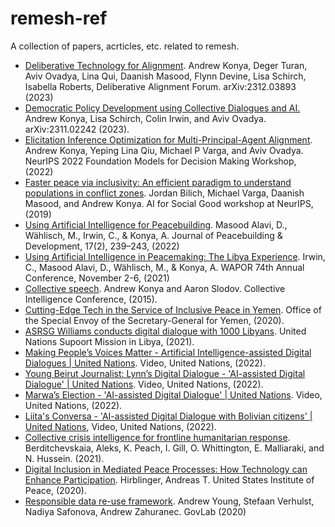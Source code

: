 # remesh-ref
A collection of papers, acrticles, etc. related to remesh.

- [Deliberative Technology for Alignment](https://arxiv.org/pdf/2312.03893.pdf). Andrew Konya, Deger Turan, Aviv Ovadya, Lina Qui, Daanish Masood, Flynn Devine, Lisa Schirch, Isabella Roberts, Deliberative Alignment Forum. arXiv:2312.03893 (2023)
- [Democratic Policy Development using Collective Dialogues and AI.](https://arxiv.org/pdf/2311.02242.pdf) Andrew Konya, Lisa Schirch, Colin Irwin, and Aviv Ovadya. arXiv:2311.02242 (2023).
- [Elicitation Inference Optimization for Multi-Principal-Agent Alignment](https://openreview.net/pdf?id=tkxnRPkb_H). Andrew Konya, Yeping Lina Qiu, Michael P Varga, and Aviv Ovadya. NeurIPS 2022 Foundation Models for Decision Making Workshop, (2022)
- [Faster peace via inclusivity: An efficient paradigm to understand populations in conflict zones](https://aiforsocialgood.github.io/neurips2019/accepted/track1/pdfs/105_aisg_neurips2019.pdf). Jordan Bilich, Michael Varga, Daanish Masood, and Andrew Konya. AI for Social Good workshop at NeurIPS, (2019)
- [Using Artificial Intelligence for Peacebuilding](https://journals.sagepub.com/doi/abs/10.1177/15423166221102757). Masood Alavi, D., Wählisch, M., Irwin, C., & Konya, A.  Journal of Peacebuilding & Development, 17(2), 239–243, (2022)
- [Using Artificial Intelligence in Peacemaking: The Libya Experience](https://peacepolls.etinu.net/peacepolls/documents/009260.pdf). Irwin, C., Masood Alavi, D., Wählisch, M., & Konya, A.  WAPOR 74th Annual Conference, November 2-6, (2021)
- [Collective speech](https://sites.lsa.umich.edu/wp-content/uploads/sites/176/2015/02/Konya-and-Slodov-CI-2015-Abstract.pdf). Andrew Konya and Aaron Slodov. Collective Intelligence Conference, (2015).
- [Cutting-Edge Tech in the Service of Inclusive Peace in Yemen](https://osesgy.unmissions.org/cutting-edge-tech-service-inclusive-peace-yemen). Office of the Special Envoy of the Secretary-General for Yemen, (2020).
- [ASRSG Williams conducts digital dialogue with 1000 Libyans](https://unsmil.unmissions.org/asrsg-williams-conducts-digital-dialogue-1000-libyans). United Nations Supoort Mission in Libya, (2021).
- [Making People’s Voices Matter - Artificial Intelligence-assisted Digital Dialogues | United Nations](https://www.youtube.com/watch?v=O3QuK4bz1BM). Video, United Nations, (2022).
- [Young Beirut Journalist: Lynn’s Digital Dialogue - 'AI-assisted Digital Dialogue' | United Nations](https://www.youtube.com/watch?v=mHOjuO_YeA4). Video, United Nations, (2022).
- [Marwa’s Election - 'AI-assisted Digital Dialogue' | United Nations](https://www.youtube.com/watch?v=NqoCr8tnoYQ). Video, United Nations, (2022).
- [Liita's Conversa - 'AI-assisted Digital Dialogue with Bolivian citizens' | United Nations](https://www.youtube.com/watch?v=c6wdlQZzGTI), Video, United Nations, (2022).
- [Collective crisis intelligence for frontline humanitarian response](https://media.nesta.org.uk/documents/Nesta_Collective_crisis_intelligence_for_frontline_humanitarian_response_Final.pdf). Berditchevskaia, Aleks, K. Peach, I. Gill, O. Whittington, E. Malliaraki, and N. Hussein. (2021).
- [Digital Inclusion in Mediated Peace Processes: How Technology can Enhance Participation](https://www.usip.org/sites/default/files/2020-09/20200929-pw_168-digital_inclusion_in_mediated_peace_processes_how_technology_can_enhance_participation-pw.pdf). Hirblinger, Andreas T. United States Institute of Peace, (2020).
- [Responsible data re-use framework](https://deliverypdf.ssrn.com/delivery.php?ID=218125068102114118121081027088097010103082061020005063086102092127012126113103118078123118100120050104112112065085126023006101020059005039077093125106099112076073049014011079114117093015001070022086121067096029073113010099088093016087101111002021098&EXT=pdf&INDEX=TRUE). Andrew Young, Stefaan Verhulst, Nadiya Safonova, Andrew Zahuranec. GovLab (2020)



